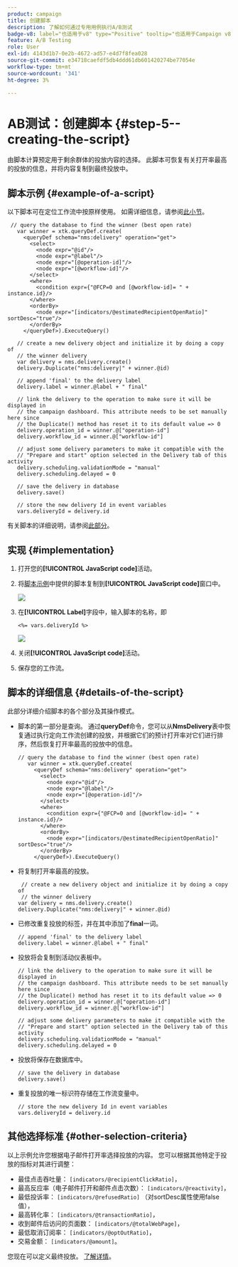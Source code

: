 ```yaml
---
product: campaign
title: 创建脚本
description: 了解如何通过专用用例执行A/B测试
badge-v8: label="也适用于v8" type="Positive" tooltip="也适用于Campaign v8"
feature: A/B Testing
role: User
exl-id: 4143d1b7-0e2b-4672-ad57-e4d7f8fea028
source-git-commit: e34718caefdf5db4ddd61db601420274be77054e
workflow-type: tm+mt
source-wordcount: '341'
ht-degree: 3%

---
```


# AB测试：创建脚本 {#step-5--creating-the-script}


由脚本计算预定用于剩余群体的投放内容的选择。 此脚本可恢复有关打开率最高的投放的信息，并将内容复制到最终投放中。

## 脚本示例 {#example-of-a-script}

以下脚本可在定位工作流中按原样使用。 如需详细信息，请参阅[此小节](#implementation)。

```
 // query the database to find the winner (best open rate)
   var winner = xtk.queryDef.create(
     <queryDef schema="nms:delivery" operation="get">
       <select>
         <node expr="@id"/>
         <node expr="@label"/>
         <node expr="[@operation-id]"/>
         <node expr="[@workflow-id]"/>
       </select>
       <where>
         <condition expr={"@FCP=0 and [@workflow-id]= " + instance.id}/>
       </where>
       <orderBy>
         <node expr="[indicators/@estimatedRecipientOpenRatio]" sortDesc="true"/>
       </orderBy>
     </queryDef>).ExecuteQuery()
   
   // create a new delivery object and initialize it by doing a copy of
   // the winner delivery
   var delivery = nms.delivery.create()
   delivery.Duplicate("nms:delivery|" + winner.@id)

   // append 'final' to the delivery label
   delivery.label = winner.@label + " final"

   // link the delivery to the operation to make sure it will be displayed in
   // the campaign dashboard. This attribute needs to be set manually here since 
   // the Duplicate() method has reset it to its default value => 0
   delivery.operation_id = winner.@["operation-id"]
   delivery.workflow_id = winner.@["workflow-id"]

   // adjust some delivery parameters to make it compatible with the 
   // "Prepare and start" option selected in the Delivery tab of this activity
   delivery.scheduling.validationMode = "manual"
   delivery.scheduling.delayed = 0
 
   // save the delivery in database
   delivery.save()
 
   // store the new delivery Id in event variables
   vars.deliveryId = delivery.id
```

有关脚本的详细说明，请参阅[此部分](#details-of-the-script)。

## 实现 {#implementation}

1. 打开您的&#x200B;**[!UICONTROL JavaScript code]**&#x200B;活动。
1. 将[脚本示例](#example-of-a-script)中提供的脚本复制到&#x200B;**[!UICONTROL JavaScript code]**&#x200B;窗口中。

   ![](assets/use_case_abtesting_configscript_002.png)

1. 在&#x200B;**[!UICONTROL Label]**&#x200B;字段中，输入脚本的名称，即

   ```
   <%= vars.deliveryId %>
   ```

   ![](assets/use_case_abtesting_configscript_003.png)

1. 关闭&#x200B;**[!UICONTROL JavaScript code]**&#x200B;活动。
1. 保存您的工作流。

## 脚本的详细信息 {#details-of-the-script}

此部分详细介绍脚本的各个部分及其操作模式。

* 脚本的第一部分是查询。 通过&#x200B;**queryDef**&#x200B;命令，您可以从&#x200B;**NmsDelivery**&#x200B;表中恢复通过执行定向工作流创建的投放，并根据它们的预计打开率对它们进行排序，然后恢复打开率最高的投放中的信息。

  ```
  // query the database to find the winner (best open rate)
     var winner = xtk.queryDef.create(
       <queryDef schema="nms:delivery" operation="get">
         <select>
           <node expr="@id"/>
           <node expr="@label"/>
           <node expr="[@operation-id]"/>
         </select>
         <where>
           <condition expr={"@FCP=0 and [@workflow-id]= " + instance.id}/>
         </where>
         <orderBy>
           <node expr="[indicators/@estimatedRecipientOpenRatio]" sortDesc="true"/>
         </orderBy>
       </queryDef>).ExecuteQuery()
  ```

* 将复制打开率最高的投放。

  ```
   // create a new delivery object and initialize it by doing a copy of
   // the winner delivery
  var delivery = nms.delivery.create()
  delivery.Duplicate("nms:delivery|" + winner.@id)
  ```

* 已修改重复投放的标签，并在其中添加了&#x200B;**final**&#x200B;一词。

  ```
  // append 'final' to the delivery label
  delivery.label = winner.@label + " final"
  ```

* 投放将会复制到活动仪表板中。

  ```
  // link the delivery to the operation to make sure it will be displayed in
  // the campaign dashboard. This attribute needs to be set manually here since 
  // the Duplicate() method has reset it to its default value => 0
  delivery.operation_id = winner.@["operation-id"]
  delivery.workflow_id = winner.@["workflow-id"]
  ```

  ```
  // adjust some delivery parameters to make it compatible with the 
  // "Prepare and start" option selected in the Delivery tab of this activity
  delivery.scheduling.validationMode = "manual"
  delivery.scheduling.delayed = 0
  ```

* 投放将保存在数据库中。

  ```
  // save the delivery in database
  delivery.save()
  ```

* 重复投放的唯一标识符存储在工作流变量中。

  ```
  // store the new delivery Id in event variables
  vars.deliveryId = delivery.id
  ```

## 其他选择标准 {#other-selection-criteria}

以上示例允许您根据电子邮件打开率选择投放的内容。 您可以根据其他特定于投放的指标对其进行调整：

* 最佳点击吞吐量： `[indicators/@recipientClickRatio]`，
* 最高反应率（电子邮件打开和邮件点击次数）： `[indicators/@reactivity]`，
* 最低投诉率： `[indicators/@refusedRatio]` （对sortDesc属性使用false值），
* 最高转化率： `[indicators/@transactionRatio]`，
* 收到邮件后访问的页面数： `[indicators/@totalWebPage]`，
* 最低取消订阅率： `[indicators/@optOutRatio]`，
* 交易金额： `[indicators/@amount]`。

您现在可以定义最终投放。 [了解详情](a-b-testing-uc-final-delivery.md)。

